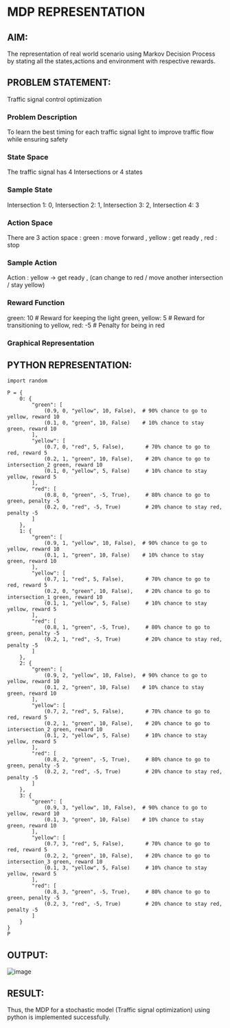 # MDP REPRESENTATION
## AIM:
The representation of real world scenario using Markov Decision Process by stating all the states,actions and environment with respective rewards.

## PROBLEM STATEMENT:
Traffic signal control optimization

### Problem Description
To learn the best timing for each traffic signal light to improve traffic flow while ensuring safety 

### State Space
The traffic signal has 4 Intersections or 4 states

### Sample State
Intersection 1: 0,
Intersection 2: 1,
Intersection 3: 2,
Intersection 4: 3

### Action Space
There are 3 action space :
green : move forward ,
yellow : get ready ,
red : stop

### Sample Action
Action : yellow -> get ready ,
(can change to red / move another intersection / stay yellow)

### Reward Function
green: 10   # Reward for keeping the light green,
yellow: 5  # Reward for transitioning to yellow,
red: -5       # Penalty for being in red

### Graphical Representation


## PYTHON REPRESENTATION:
```
import random

P = {
    0: {
        "green": [
            (0.9, 0, "yellow", 10, False),  # 90% chance to go to yellow, reward 10
            (0.1, 0, "green", 10, False)    # 10% chance to stay green, reward 10
        ],
        "yellow": [
            (0.7, 0, "red", 5, False),       # 70% chance to go to red, reward 5
            (0.2, 1, "green", 10, False),    # 20% chance to go to intersection_2 green, reward 10
            (0.1, 0, "yellow", 5, False)     # 10% chance to stay yellow, reward 5
        ],
        "red": [
            (0.8, 0, "green", -5, True),     # 80% chance to go to green, penalty -5
            (0.2, 0, "red", -5, True)        # 20% chance to stay red, penalty -5
        ]
    },
    1: {
        "green": [
            (0.9, 1, "yellow", 10, False),  # 90% chance to go to yellow, reward 10
            (0.1, 1, "green", 10, False)    # 10% chance to stay green, reward 10
        ],
        "yellow": [
            (0.7, 1, "red", 5, False),       # 70% chance to go to red, reward 5
            (0.2, 0, "green", 10, False),    # 20% chance to go to intersection_1 green, reward 10
            (0.1, 1, "yellow", 5, False)     # 10% chance to stay yellow, reward 5
        ],
        "red": [
            (0.8, 1, "green", -5, True),     # 80% chance to go to green, penalty -5
            (0.2, 1, "red", -5, True)        # 20% chance to stay red, penalty -5
        ]
    },
    2: {
        "green": [
            (0.9, 2, "yellow", 10, False),  # 90% chance to go to yellow, reward 10
            (0.1, 2, "green", 10, False)    # 10% chance to stay green, reward 10
        ],
        "yellow": [
            (0.7, 2, "red", 5, False),       # 70% chance to go to red, reward 5
            (0.2, 1, "green", 10, False),    # 20% chance to go to intersection_2 green, reward 10
            (0.1, 2, "yellow", 5, False)     # 10% chance to stay yellow, reward 5
        ],
        "red": [
            (0.8, 2, "green", -5, True),     # 80% chance to go to green, penalty -5
            (0.2, 2, "red", -5, True)        # 20% chance to stay red, penalty -5
        ]
    },
    3: {  
        "green": [
            (0.9, 3, "yellow", 10, False),  # 90% chance to go to yellow, reward 10
            (0.1, 3, "green", 10, False)    # 10% chance to stay green, reward 10
        ],
        "yellow": [
            (0.7, 3, "red", 5, False),       # 70% chance to go to red, reward 5
            (0.2, 2, "green", 10, False),    # 20% chance to go to intersection_3 green, reward 10
            (0.1, 3, "yellow", 5, False)     # 10% chance to stay yellow, reward 5
        ],
        "red": [
            (0.8, 3, "green", -5, True),     # 80% chance to go to green, penalty -5
            (0.2, 3, "red", -5, True)        # 20% chance to stay red, penalty -5
        ]
    }
}
P
```

## OUTPUT:
![image](https://github.com/user-attachments/assets/d66f2aa8-1aee-49a9-9160-7b3532280541)

## RESULT:
Thus, the MDP for a stochastic model (Traffic signal optimization) using python is implemented successfully.
